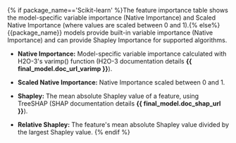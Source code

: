 {% if package_name=='Scikit-learn' %}The feature importance table shows the model-specific variable importance (Native Importance) and Scaled Native Importance (where values are scaled between 0 and 1).{% else%}{{package_name}} models provide built-in variable importance (Native Importance) and can provide Shapley Importance for supported algorithms.

* **Native Importance:** Model-specific variable importance calculated with H2O-3's varimp() function (H2O-3 documentation details __{{ final_model.doc_url_varimp }}__). 

* **Scaled Native Importance:** Native Importance scaled between 0 and 1.

* **Shapley:** The mean absolute Shapley value of a feature, using TreeSHAP (SHAP documentation details __{{ final_model.doc_shap_url }}__).

* **Relative Shapley:** The feature's mean absolute Shapley value divided by the largest Shapley value.
{% endif %}
